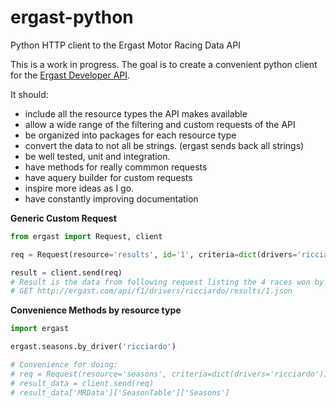# ergast-python
Python HTTP client to the Ergast Motor Racing Data API

This is a work in progress. The goal is to create a convenient python client
for the [Ergast Developer API](http://ergast.com/mrd/).

It should:

- include all the resource types the API makes available
- allow a wide range of the filtering and custom requests of the API
- be organized into packages for each resource type
- convert the data to not all be strings. (ergast sends back all strings)
- be well tested, unit and integration.
- have methods for really commmon requests
- have aquery builder for custom requests
- inspire more ideas as I go.
- have constantly improving documentation


**Generic Custom Request**

```python
from ergast import Request, client

req = Request(resource='results', id='1', criteria=dict(drivers='ricciardo'))

result = client.send(req)
# Result is the data from following request listing the 4 races won by Daniel Ricciardo
# GET http://ergast.com/api/f1/drivers/ricciardo/results/1.json
```


**Convenience Methods by resource type**

```python
import ergast

ergast.seasons.by_driver('ricciardo')

# Convenience for doing:
# req = Request(resource='seasons', criteria=dict(drivers='ricciardo'))
# result_data = client.send(req)
# result_data['MRData']['SeasonTable']['Seasons']
```
